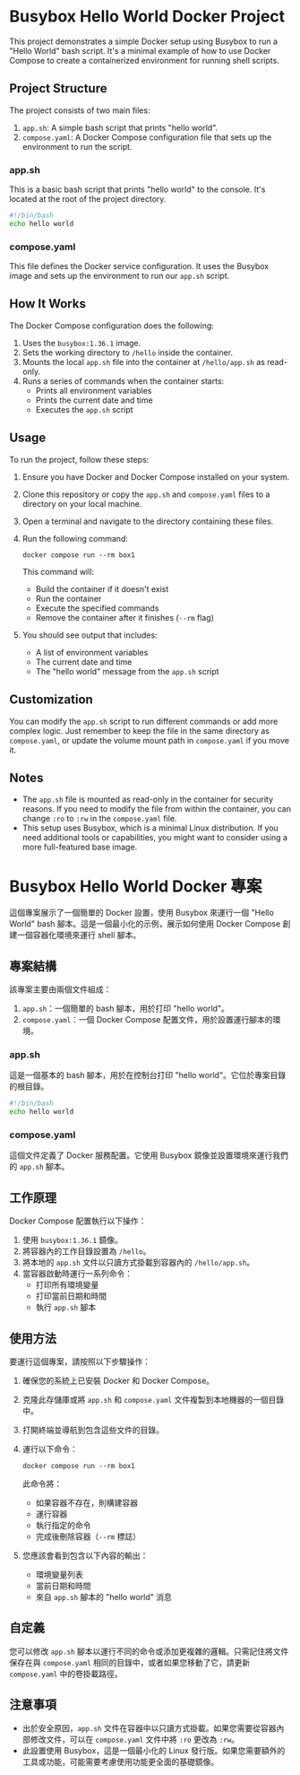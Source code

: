 # Busybox Hello World Docker Project

This project demonstrates a simple Docker setup using Busybox to run a "Hello World" bash script. It's a minimal example of how to use Docker Compose to create a containerized environment for running shell scripts.

## Project Structure

The project consists of two main files:

1. `app.sh`: A simple bash script that prints "hello world".
2. `compose.yaml`: A Docker Compose configuration file that sets up the environment to run the script.

### app.sh

This is a basic bash script that prints "hello world" to the console. It's located at the root of the project directory.

```sh
#!/bin/bash
echo hello world
```

### compose.yaml

This file defines the Docker service configuration. It uses the Busybox image and sets up the environment to run our `app.sh` script.

## How It Works

The Docker Compose configuration does the following:

1. Uses the `busybox:1.36.1` image.
2. Sets the working directory to `/hello` inside the container.
3. Mounts the local `app.sh` file into the container at `/hello/app.sh` as read-only.
4. Runs a series of commands when the container starts:
   - Prints all environment variables
   - Prints the current date and time
   - Executes the `app.sh` script

## Usage

To run the project, follow these steps:

1. Ensure you have Docker and Docker Compose installed on your system.
2. Clone this repository or copy the `app.sh` and `compose.yaml` files to a directory on your local machine.
3. Open a terminal and navigate to the directory containing these files.
4. Run the following command:

   ```
   docker compose run --rm box1
   ```

   This command will:
   - Build the container if it doesn't exist
   - Run the container
   - Execute the specified commands
   - Remove the container after it finishes (`--rm` flag)

5. You should see output that includes:
   - A list of environment variables
   - The current date and time
   - The "hello world" message from the `app.sh` script

## Customization

You can modify the `app.sh` script to run different commands or add more complex logic. Just remember to keep the file in the same directory as `compose.yaml`, or update the volume mount path in `compose.yaml` if you move it.

## Notes

- The `app.sh` file is mounted as read-only in the container for security reasons. If you need to modify the file from within the container, you can change `:ro` to `:rw` in the `compose.yaml` file.
- This setup uses Busybox, which is a minimal Linux distribution. If you need additional tools or capabilities, you might want to consider using a more full-featured base image.

# Busybox Hello World Docker 專案

這個專案展示了一個簡單的 Docker 設置，使用 Busybox 來運行一個 "Hello World" bash 腳本。這是一個最小化的示例，展示如何使用 Docker Compose 創建一個容器化環境來運行 shell 腳本。

## 專案結構

該專案主要由兩個文件組成：

1. `app.sh`：一個簡單的 bash 腳本，用於打印 "hello world"。
2. `compose.yaml`：一個 Docker Compose 配置文件，用於設置運行腳本的環境。

### app.sh

這是一個基本的 bash 腳本，用於在控制台打印 "hello world"。它位於專案目錄的根目錄。

```sh
#!/bin/bash
echo hello world
```

### compose.yaml

這個文件定義了 Docker 服務配置。它使用 Busybox 鏡像並設置環境來運行我們的 `app.sh` 腳本。

## 工作原理

Docker Compose 配置執行以下操作：

1. 使用 `busybox:1.36.1` 鏡像。
2. 將容器內的工作目錄設置為 `/hello`。
3. 將本地的 `app.sh` 文件以只讀方式掛載到容器內的 `/hello/app.sh`。
4. 當容器啟動時運行一系列命令：
   - 打印所有環境變量
   - 打印當前日期和時間
   - 執行 `app.sh` 腳本

## 使用方法

要運行這個專案，請按照以下步驟操作：

1. 確保您的系統上已安裝 Docker 和 Docker Compose。
2. 克隆此存儲庫或將 `app.sh` 和 `compose.yaml` 文件複製到本地機器的一個目錄中。
3. 打開終端並導航到包含這些文件的目錄。
4. 運行以下命令：

   ```
   docker compose run --rm box1
   ```

   此命令將：
   - 如果容器不存在，則構建容器
   - 運行容器
   - 執行指定的命令
   - 完成後刪除容器（`--rm` 標誌）

5. 您應該會看到包含以下內容的輸出：
   - 環境變量列表
   - 當前日期和時間
   - 來自 `app.sh` 腳本的 "hello world" 消息

## 自定義

您可以修改 `app.sh` 腳本以運行不同的命令或添加更複雜的邏輯。只需記住將文件保存在與 `compose.yaml` 相同的目錄中，或者如果您移動了它，請更新 `compose.yaml` 中的卷掛載路徑。

## 注意事項

- 出於安全原因，`app.sh` 文件在容器中以只讀方式掛載。如果您需要從容器內部修改文件，可以在 `compose.yaml` 文件中將 `:ro` 更改為 `:rw`。
- 此設置使用 Busybox，這是一個最小化的 Linux 發行版。如果您需要額外的工具或功能，可能需要考慮使用功能更全面的基礎鏡像。